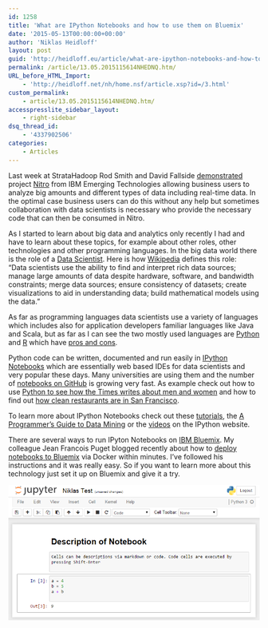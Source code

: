 ```yaml
---
id: 1258
title: 'What are IPython Notebooks and how to use them on Bluemix'
date: '2015-05-13T00:00:00+00:00'
author: 'Niklas Heidloff'
layout: post
guid: 'http://heidloff.eu/article/what-are-ipython-notebooks-and-how-to-use-them-on-bluemix/'
permalink: /article/13.05.2015115614NHEDNQ.htm/
URL_before_HTML_Import:
    - 'http://heidloff.net/nh/home.nsf/article.xsp?id=/3.html'
custom_permalink:
    - article/13.05.2015115614NHEDNQ.htm/
accesspresslite_sidebar_layout:
    - right-sidebar
dsq_thread_id:
    - '4337902506'
categories:
    - Articles
---
```


 Last week at StrataHadoop Rod Smith and David Fallside [demonstrated](https://twitter.com/nheidloff/status/596274362262679552) project [Nitro](http://heidloff.net/nh/home.nsf/article.xsp?id=30.04.2015095937NHEBDT.htm) from IBM Emerging Technologies allowing business users to analyze big amounts and different types of data including real-time data. In the optimal case business users can do this without any help but sometimes collaboration with data scientists is necessary who provide the necessary code that can then be consumed in Nitro.

 As I started to learn about big data and analytics only recently I had and have to learn about these topics, for example about other roles, other technologies and other programming languages. In the big data world there is the role of a [Data Scientist](http://www-01.ibm.com/software/data/infosphere/data-scientist/). Here is how [Wikipedia](http://en.wikipedia.org/wiki/Data_science) defines this role:   
 “Data scientists use the ability to find and interpret rich data sources; manage large amounts of data despite hardware, software, and bandwidth constraints; merge data sources; ensure consistency of datasets; create visualizations to aid in understanding data; build mathematical models using the data.”

 As far as programming languages data scientists use a variety of languages which includes also for application developers familiar languages like Java and Scala, but as far as I can see the two mostly used languages are [Python](https://www.python.org/) and [R](http://www.r-project.org/) which have [pros and cons](http://blog.datacamp.com/r-or-python-for-data-analysis/).

 Python code can be written, documented and run easily in [IPython Notebooks](http://ipython.org/notebook.html) which are essentially web based IDEs for data scientists and very popular these days. Many universities are using them and the number of [notebooks on GitHub](https://github.com/ipython/ipython/wiki/A-gallery-of-interesting-IPython-Notebooks) is growing very fast. As example check out how to use [Python to see how the Times writes about men and women](http://nbviewer.ipython.org/gist/nealcaren/5105037) and how to find out [how clean restaurants are in San Francisco](https://github.com/ipython/ipython/wiki/A-gallery-of-interesting-IPython-Notebooks).

 To learn more about IPython Notebooks check out these [tutorials](https://github.com/ipython/ipython/wiki/A-gallery-of-interesting-IPython-Notebooks#introductory-tutorials), the [A Programmer’s Guide to Data Mining](http://guidetodatamining.com/) or the [videos](http://ipython.org/notebook.html) on the IPython website.

 There are several ways to run IPyton Notebooks on [IBM Bluemix](http://bluemix.net/). My colleague Jean Francois Puget blogged recently about how to [deploy notebooks to Bluemix](https://www.ibm.com/developerworks/community/blogs/jfp/entry/using_ipython_notebooks_in_docker_containers_on_bluemix_using_ibm_containers?lang=en) via Docker within minutes. I’ve followed his instructions and it was really easy. So if you want to learn more about this technology just set it up on Bluemix and give it a try.

![image](/assets/img/2015/05/ipython.png)
